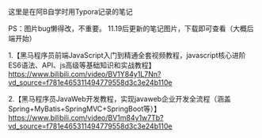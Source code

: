 这里是在阿B自学时用Typora记录的笔记

PS：图片bug懒得改，不重要。
11.19后更新的笔记图片，下载即可查看（大概后端开始）

1.【黑马程序员前端JavaScript入门到精通全套视频教程，javascript核心进阶ES6语法、API、js高级等基础知识和实战教程】https://www.bilibili.com/video/BV1Y84y1L7Nn?vd_source=f781e465311494779558d3c3e24b110e

2.【黑马程序员JavaWeb开发教程，实现javaweb企业开发全流程（涵盖Spring+MyBatis+SpringMVC+SpringBoot等）】https://www.bilibili.com/video/BV1m84y1w7Tb?vd_source=f781e465311494779558d3c3e24b110e
